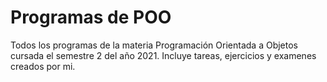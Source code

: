 # Programas de POO
Todos los programas de la materia Programación Orientada a Objetos cursada el semestre 2 del año 2021.
Incluye tareas, ejercicios y examenes creados por mi.
